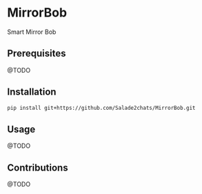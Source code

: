 # MirrorBob
Smart Mirror Bob

## Prerequisites

@TODO

## Installation

```bash
pip install git+https://github.com/Salade2chats/MirrorBob.git
```

## Usage

@TODO

## Contributions

@TODO
